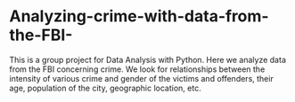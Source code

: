 # Analyzing-crime-with-data-from-the-FBI-
This is a group project for Data Analysis with Python.
Here we analyze data from the FBI concerning crime.
We look for relationships between the intensity of various crime and gender
of the victims and offenders, their age, population of the city, geographic location, etc.
